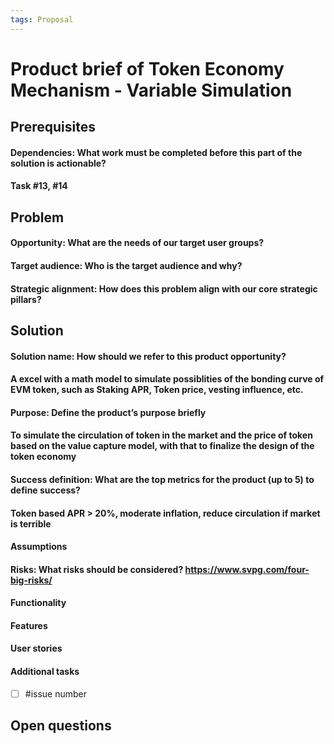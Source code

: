 ```yaml
---
tags: Proposal
---
```


# Product brief of Token Economy Mechanism - Variable Simulation

## Prerequisites
#### Dependencies: What work must be completed before this part of the solution is actionable?
#### Task #13, #14

## Problem

#### Opportunity: What are the needs of our target user groups?
#### Target audience: Who is the target audience and why? 
#### Strategic alignment: How does this problem align with our core strategic pillars?

## Solution

#### Solution name: How should we refer to this product opportunity?
#### A excel with a math model to simulate possiblities of the bonding curve of EVM token, such as Staking APR, Token price, vesting influence, etc.
#### Purpose: Define the product’s purpose briefly
#### To simulate the circulation of token in the market and the price of token based on the value capture model, with that to finalize the design of the token economy
#### Success definition: What are the top metrics for the product (up to 5) to define success?
#### Token based APR > 20%, moderate inflation, reduce circulation if market is terrible
#### Assumptions
#### Risks: What risks should be considered? https://www.svpg.com/four-big-risks/
#### Functionality
#### Features
#### User stories
#### Additional tasks
- [ ] #issue number




## Open questions
